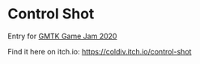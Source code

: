 # Control Shot
Entry for [GMTK Game Jam 2020](https://itch.io/jam/gmtk-2020)

Find it here on itch.io: https://coldiv.itch.io/control-shot
